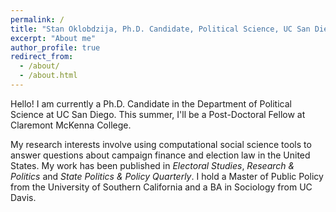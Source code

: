 ```yaml
---
permalink: /
title: "Stan Oklobdzija, Ph.D. Candidate, Political Science, UC San Diego"
excerpt: "About me"
author_profile: true
redirect_from: 
  - /about/
  - /about.html
---
```


Hello! I am currently a Ph.D. Candidate in the Department of Political Science at UC San Diego. This summer, I'll be a Post-Doctoral Fellow at Claremont McKenna College. 

My research interests involve using computational social science tools to answer questions about campaign finance and election law in the United States. My work has been published in *Electoral Studies*, *Research & Politics* and *State Politics & Policy Quarterly*. I hold a Master of Public Policy from the University of Southern California and a BA in Sociology from UC Davis. 
